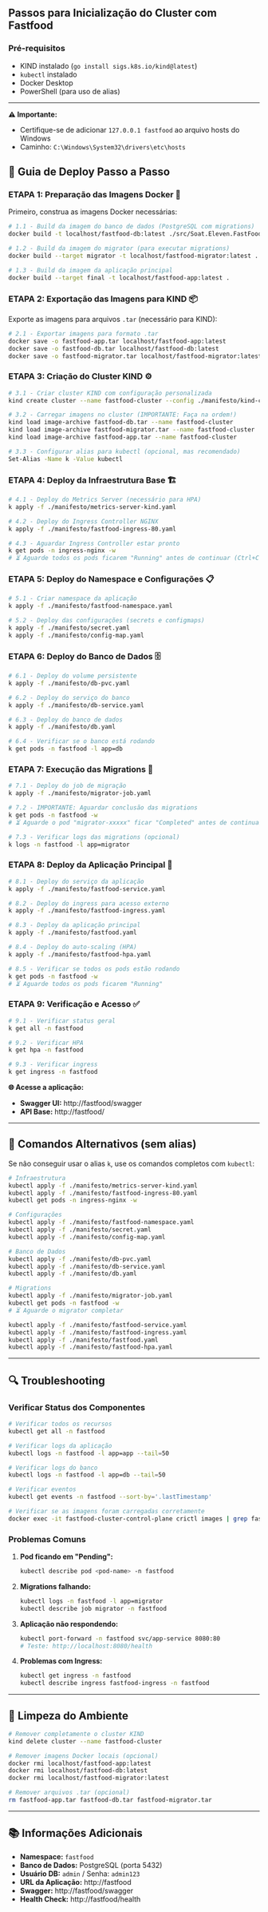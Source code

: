 ## Passos para Inicialização do Cluster com Fastfood

### Pré-requisitos

- KIND instalado (`go install sigs.k8s.io/kind@latest`)
- `kubectl` instalado
- Docker Desktop
- PowerShell (para uso de alias)

---

**⚠️ Importante:** 
- Certifique-se de adicionar `127.0.0.1 fastfood` ao arquivo hosts do Windows
- Caminho: `C:\Windows\System32\drivers\etc\hosts`

## 🚀 Guia de Deploy Passo a Passo

### **ETAPA 1: Preparação das Imagens Docker** 🐳

Primeiro, construa as imagens Docker necessárias:

```bash
# 1.1 - Build da imagem do banco de dados (PostgreSQL com migrations)
docker build -t localhost/fastfood-db:latest ./src/Soat.Eleven.FastFood.Infra/

# 1.2 - Build da imagem do migrator (para executar migrations)
docker build --target migrator -t localhost/fastfood-migrator:latest .

# 1.3 - Build da imagem da aplicação principal
docker build --target final -t localhost/fastfood-app:latest .
```

### **ETAPA 2: Exportação das Imagens para KIND** 📦

Exporte as imagens para arquivos `.tar` (necessário para KIND):

```bash
# 2.1 - Exportar imagens para formato .tar
docker save -o fastfood-app.tar localhost/fastfood-app:latest
docker save -o fastfood-db.tar localhost/fastfood-db:latest
docker save -o fastfood-migrator.tar localhost/fastfood-migrator:latest
```

### **ETAPA 3: Criação do Cluster KIND** ⚙️

```bash
# 3.1 - Criar cluster KIND com configuração personalizada
kind create cluster --name fastfood-cluster --config ./manifesto/kind-config.yaml

# 3.2 - Carregar imagens no cluster (IMPORTANTE: Faça na ordem!)
kind load image-archive fastfood-db.tar --name fastfood-cluster
kind load image-archive fastfood-migrator.tar --name fastfood-cluster
kind load image-archive fastfood-app.tar --name fastfood-cluster

# 3.3 - Configurar alias para kubectl (opcional, mas recomendado)
Set-Alias -Name k -Value kubectl
```

### **ETAPA 4: Deploy da Infraestrutura Base** 🏗️

```bash
# 4.1 - Deploy do Metrics Server (necessário para HPA)
k apply -f ./manifesto/metrics-server-kind.yaml

# 4.2 - Deploy do Ingress Controller NGINX
k apply -f ./manifesto/fastfood-ingress-80.yaml

# 4.3 - Aguardar Ingress Controller estar pronto
k get pods -n ingress-nginx -w
# ⏳ Aguarde todos os pods ficarem "Running" antes de continuar (Ctrl+C para sair)
```

### **ETAPA 5: Deploy do Namespace e Configurações** 📋

```bash
# 5.1 - Criar namespace da aplicação
k apply -f ./manifesto/fastfood-namespace.yaml

# 5.2 - Deploy das configurações (secrets e configmaps)
k apply -f ./manifesto/secret.yaml
k apply -f ./manifesto/config-map.yaml
```

### **ETAPA 6: Deploy do Banco de Dados** 🗄️

```bash
# 6.1 - Deploy do volume persistente
k apply -f ./manifesto/db-pvc.yaml

# 6.2 - Deploy do serviço do banco
k apply -f ./manifesto/db-service.yaml

# 6.3 - Deploy do banco de dados
k apply -f ./manifesto/db.yaml

# 6.4 - Verificar se o banco está rodando
k get pods -n fastfood -l app=db
```

### **ETAPA 7: Execução das Migrations** 🔄

```bash
# 7.1 - Deploy do job de migração
k apply -f ./manifesto/migrator-job.yaml

# 7.2 - IMPORTANTE: Aguardar conclusão das migrations
k get pods -n fastfood -w
# ⏳ Aguarde o pod "migrator-xxxxx" ficar "Completed" antes de continuar

# 7.3 - Verificar logs das migrations (opcional)
k logs -n fastfood -l app=migrator
```

### **ETAPA 8: Deploy da Aplicação Principal** 🚀

```bash
# 8.1 - Deploy do serviço da aplicação
k apply -f ./manifesto/fastfood-service.yaml

# 8.2 - Deploy do ingress para acesso externo
k apply -f ./manifesto/fastfood-ingress.yaml

# 8.3 - Deploy da aplicação principal
k apply -f ./manifesto/fastfood.yaml

# 8.4 - Deploy do auto-scaling (HPA)
k apply -f ./manifesto/fastfood-hpa.yaml

# 8.5 - Verificar se todos os pods estão rodando
k get pods -n fastfood -w
# ⏳ Aguarde todos os pods ficarem "Running"
```

### **ETAPA 9: Verificação e Acesso** ✅

```bash
# 9.1 - Verificar status geral
k get all -n fastfood

# 9.2 - Verificar HPA
k get hpa -n fastfood

# 9.3 - Verificar ingress
k get ingress -n fastfood
```

**🌐 Acesse a aplicação:**
- **Swagger UI:** http://fastfood/swagger
- **API Base:** http://fastfood/

---

## 📝 Comandos Alternativos (sem alias)

Se não conseguir usar o alias `k`, use os comandos completos com `kubectl`:

```bash
# Infraestrutura
kubectl apply -f ./manifesto/metrics-server-kind.yaml
kubectl apply -f ./manifesto/fastfood-ingress-80.yaml
kubectl get pods -n ingress-nginx -w

# Configurações
kubectl apply -f ./manifesto/fastfood-namespace.yaml
kubectl apply -f ./manifesto/secret.yaml
kubectl apply -f ./manifesto/config-map.yaml

# Banco de Dados
kubectl apply -f ./manifesto/db-pvc.yaml
kubectl apply -f ./manifesto/db-service.yaml
kubectl apply -f ./manifesto/db.yaml

# Migrations
kubectl apply -f ./manifesto/migrator-job.yaml
kubectl get pods -n fastfood -w
# ⏳ Aguarde o migrator completar

kubectl apply -f ./manifesto/fastfood-service.yaml
kubectl apply -f ./manifesto/fastfood-ingress.yaml
kubectl apply -f ./manifesto/fastfood.yaml
kubectl apply -f ./manifesto/fastfood-hpa.yaml
```

---

## 🔍 Troubleshooting

### Verificar Status dos Componentes

```bash
# Verificar todos os recursos
kubectl get all -n fastfood

# Verificar logs da aplicação
kubectl logs -n fastfood -l app=app --tail=50

# Verificar logs do banco
kubectl logs -n fastfood -l app=db --tail=50

# Verificar eventos
kubectl get events -n fastfood --sort-by='.lastTimestamp'

# Verificar se as imagens foram carregadas corretamente
docker exec -it fastfood-cluster-control-plane crictl images | grep fastfood
```

### Problemas Comuns

1. **Pod ficando em "Pending":**
   ```bash
   kubectl describe pod <pod-name> -n fastfood
   ```

2. **Migrations falhando:**
   ```bash
   kubectl logs -n fastfood -l app=migrator
   kubectl describe job migrator -n fastfood
   ```

3. **Aplicação não respondendo:**
   ```bash
   kubectl port-forward -n fastfood svc/app-service 8080:80
   # Teste: http://localhost:8080/health
   ```

4. **Problemas com Ingress:**
   ```bash
   kubectl get ingress -n fastfood
   kubectl describe ingress fastfood-ingress -n fastfood
   ```

---

## 🧹 Limpeza do Ambiente

```bash
# Remover completamente o cluster KIND
kind delete cluster --name fastfood-cluster

# Remover imagens Docker locais (opcional)
docker rmi localhost/fastfood-app:latest
docker rmi localhost/fastfood-db:latest  
docker rmi localhost/fastfood-migrator:latest

# Remover arquivos .tar (opcional)
rm fastfood-app.tar fastfood-db.tar fastfood-migrator.tar
```

---

## 📚 Informações Adicionais

- **Namespace:** `fastfood`
- **Banco de Dados:** PostgreSQL (porta 5432)
- **Usuário DB:** `admin` / Senha: `admin123`
- **URL da Aplicação:** http://fastfood
- **Swagger:** http://fastfood/swagger
- **Health Check:** http://fastfood/health
